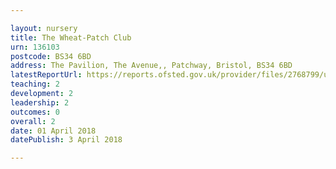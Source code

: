 ```yaml
---

layout: nursery
title: The Wheat-Patch Club
urn: 136103
postcode: BS34 6BD
address: The Pavilion, The Avenue,, Patchway, Bristol, BS34 6BD
latestReportUrl: https://reports.ofsted.gov.uk/provider/files/2768799/urn/136103.pdf
teaching: 2
development: 2
leadership: 2
outcomes: 0
overall: 2
date: 01 April 2018 
datePublish: 3 April 2018

---
```


